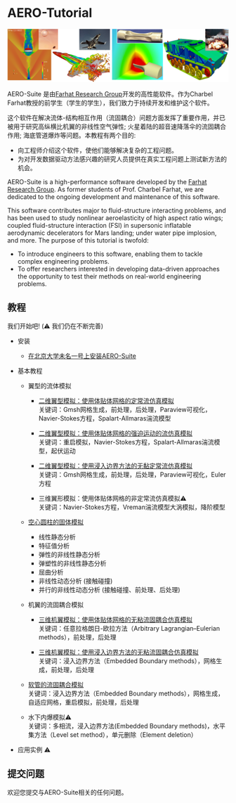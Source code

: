 # AERO-Tutorial

<img src="Figs/AERO.png" width="800" />


AERO-Suite 是由[Farhat Research Group](https://web.stanford.edu/group/frg/)开发的高性能软件。作为Charbel Farhat教授的前学生（学生的学生），我们致力于持续开发和维护这个软件。

这个软件在解决流体-结构相互作用（流固耦合）问题方面发挥了重要作用，并已被用于研究高纵横比机翼的非线性空气弹性; 火星着陆的超音速降落伞的流固耦合作用; 海底管道爆炸等问题。本教程有两个目的:
* 向工程师介绍这个软件，使他们能够解决复杂的工程问题。
* 为对开发数据驱动方法感兴趣的研究人员提供在真实工程问题上测试新方法的机会。



AERO-Suite is a high-performance software developed by the [Farhat Research Group](https://web.stanford.edu/group/frg/). As former students of Prof. Charbel Farhat, we are dedicated to the ongoing development and maintenance of this software.


This software contributes major to fluid-structure interacting problems, and has been used to study nonlinear aeroelasticity of high aspect ratio wings; coupled fluid-structure interaction (FSI) in supersonic inflatable aerodynamic decelerators for Mars landing; under water pipe implosion, and more. The purpose of this tutorial is twofold:
* To introduce engineers to this software, enabling them to tackle complex engineering problems.
* To offer researchers interested in developing data-driven approaches the opportunity to test their methods on real-world engineering problems.



## 教程
我们开始吧! (⚠️ 我们仍在不断完善)

* 安装
    * [在北京大学未名一号上安装AERO-Suite](Install/Install_PKU.ipynb)

* 基本教程
    * 翼型的流体模拟
        * [二维翼型模拟：使用体贴体网格的定常流仿真模拟](NACA/ALE/simulations/NACA_ALE_STEADY_README.ipynb)  
        关键词：Gmsh网格生成，前处理，后处理，Paraview可视化，Navier-Stokes方程，Spalart-Allmaras湍流模型
            
        * [二维翼型模拟：使用体贴体网格的强迫运动的流仿真模拟](NACA/ALE/simulations/NACA_ALE_FORCED_README.ipynb)  
        关键词：重启模拟，Navier-Stokes方程，Spalart-Allmaras湍流模型，起伏运动
        
        * [二维翼型模拟：使用浸入边界方法的无黏定常流仿真模拟](NACA/EBM/simulations/NACA_EBM_STEADY_README.ipynb)  
        关键词：Gmsh网格生成，前处理，后处理，Paraview可视化，Euler方程
        
        * 三维翼形模拟：使用体贴体网格的非定常流仿真模拟⚠️  
        关键词：Navier-Stokes方程，Vreman湍流模型大涡模拟，降阶模型
        
    * [空心圆柱的固体模拟](Cylinder/simulations/CYLINDER_README.ipynb)
        * 线性静态分析
        * 特征值分析
        * 弹性的非线性静态分析 
        * 弹塑性的非线性静态分析 
        * 屈曲分析 
        * 非线性动态分析 (接触碰撞)
        * 并行的非线性动态分析 (接触碰撞、前处理、后处理)
  
        
    * 机翼的流固耦合模拟    
        * [三维机翼模拟：使用体贴体网格的无粘流固耦合仿真模拟](Wing/AGARD_ALE/simulations/AGARD_ALE_FSI_README.ipynb)  
        关键词：任意拉格朗日-欧拉方法（Arbitrary Lagrangian–Eulerian methods），前处理，后处理
        
        * [三维机翼模拟：使用浸入边界方法的无粘流固耦合仿真模拟](Wing/AGARD_EBM/simulations/AGARD_EBM_FSI_README.ipynb)  
        关键词：浸入边界方法（Embedded Boundary methods），网格生成，前处理，后处理
        
    * [软管的流固耦合模拟](Beam/simulations/BEAM_EBM_FSI_README.ipynb)<br>
    关键词：浸入边界方法（Embedded Boundary methods），网格生成，自适应网格，重启模拟，前处理，后处理
    
    * 水下内爆模拟⚠️<br>
    关键词：多相流，浸入边界方法(Embedded Boundary methods)，水平集方法（Level set method），单元删除（Element deletion）
   
* 应用实例 ⚠️
        
        
## 提交问题

欢迎您提交与AERO-Suite相关的任何问题。 
